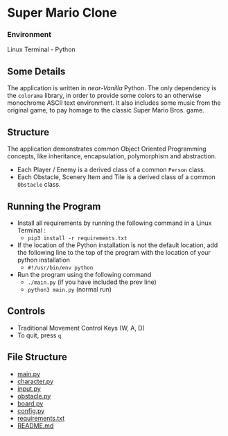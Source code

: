 # Super Mario Clone
### Environment 
Linux Terminal - Python

## Some Details
The application is written in _near-Vanilla_ Python. The only dependency
is the `colorama` library, in order to provide some colors to an
otherwise monochrome ASCII text environment. It also includes some music from the original game, to pay homage to the classic Super Mario Bros. game.

## Structure

The application demonstrates common Object Oriented Programming concepts,
like inheritance, encapsulation, polymorphism and abstraction.
- Each Player / Enemy is a derived class of a common `Person` class.
- Each Obstacle, Scenery Item and Tile is a derived class of a common
`Obstacle` class.

## Running the Program

- Install all requirements by running the following command in a
Linux Terminal :
  - `pip3 install -r requirements.txt`
- If the location of the Python installation is not the default
location, add the following line to the top of the program
with the location of your python installation
  - `#!/usr/bin/env python`
- Run the program using the following command
  - `./main.py` (if you have included the prev line)
  - `python3 main.py` (normal run)

## Controls

- Traditional Movement Control Keys (W, A, D)
- To quit, press `q`

## File Structure

 * [main.py](./main.py)
 * [character.py](./character.py)
 * [input.py](./input.py)
 * [obstacle.py](./obstacle.py)
 * [board.py](./board.py)
 * [config.py](./config.py)
 * [requirements.txt](./requirements.txt)
 * [README.md](./README.md)
